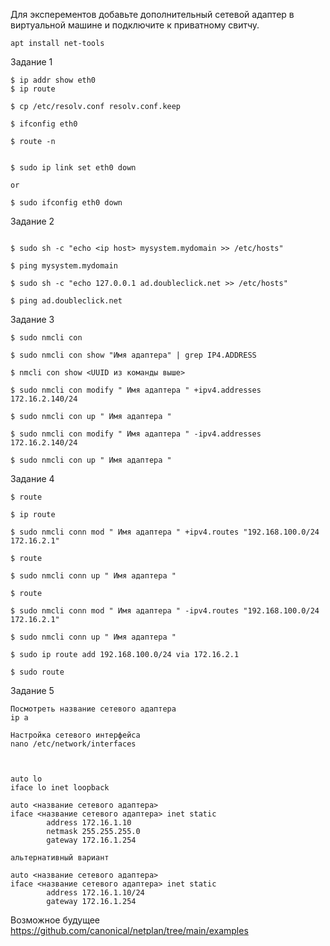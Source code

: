 
Для эксперементов добавьте дополнительный сетевой адаптер в виртуальной машине и подключите к приватному свитчу.
```
apt install net-tools
```
Задание 1
```
$ ip addr show eth0
$ ip route

$ cp /etc/resolv.conf resolv.conf.keep

$ ifconfig eth0

$ route -n


$ sudo ip link set eth0 down

or

$ sudo ifconfig eth0 down
```
Задание 2
```

$ sudo sh -c "echo <ip host> mysystem.mydomain >> /etc/hosts"

$ ping mysystem.mydomain

$ sudo sh -c "echo 127.0.0.1 ad.doubleclick.net >> /etc/hosts"

$ ping ad.doubleclick.net

```
Задание 3
```
$ sudo nmcli con

$ sudo nmcli con show "Имя адаптера" | grep IP4.ADDRESS

$ nmcli con show <UUID из команды выше>

$ sudo nmcli con modify " Имя адаптера " +ipv4.addresses 172.16.2.140/24

$ sudo nmcli con up " Имя адаптера "

$ sudo nmcli con modify " Имя адаптера " -ipv4.addresses 172.16.2.140/24

$ sudo nmcli con up " Имя адаптера "

```
Задание 4
```
$ route

$ ip route

$ sudo nmcli conn mod " Имя адаптера " +ipv4.routes "192.168.100.0/24 172.16.2.1"

$ route

$ sudo nmcli conn up " Имя адаптера "

$ route

$ sudo nmcli conn mod " Имя адаптера " -ipv4.routes "192.168.100.0/24 172.16.2.1"

$ sudo nmcli conn up " Имя адаптера "

$ sudo ip route add 192.168.100.0/24 via 172.16.2.1

$ sudo route
```
Задание 5
```
Посмотреть название сетевого адаптера
ip a

Настройка сетевого интерфейса
nano /etc/network/interfaces



auto lo
iface lo inet loopback

auto <название сетевого адаптера>
iface <название сетевого адаптера> inet static
        address 172.16.1.10
        netmask 255.255.255.0
        gateway 172.16.1.254

альтернативный вариант

auto <название сетевого адаптера>
iface <название сетевого адаптера> inet static
        address 172.16.1.10/24
        gateway 172.16.1.254
```
Возможное будущее
https://github.com/canonical/netplan/tree/main/examples
